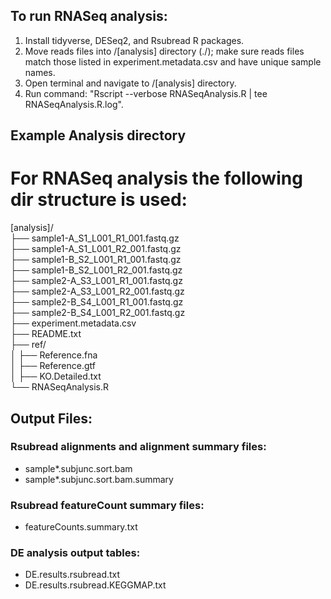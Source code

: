 ## To run RNASeq analysis:

1. Install tidyverse, DESeq2, and Rsubread R packages.
2. Move reads files into /[analysis] directory (./); make sure reads files match those listed in experiment.metadata.csv and have unique sample names.
3. Open terminal and navigate to /[analysis] directory.
4. Run command: "Rscript --verbose RNASeqAnalysis.R | tee RNASeqAnalysis.R.log".

## Example Analysis directory
# For RNASeq analysis the following dir structure is used:
 [analysis]/  
 ├── sample1-A_S1_L001_R1_001.fastq.gz  
 ├── sample1-A_S1_L001_R2_001.fastq.gz  
 ├── sample1-B_S2_L001_R1_001.fastq.gz  
 ├── sample1-B_S2_L001_R2_001.fastq.gz  
 ├── sample2-A_S3_L001_R1_001.fastq.gz  
 ├── sample2-A_S3_L001_R2_001.fastq.gz  
 ├── sample2-B_S4_L001_R1_001.fastq.gz  
 ├── sample2-B_S4_L001_R2_001.fastq.gz  
 ├── experiment.metadata.csv  
 ├── README.txt  
 ├── ref/  
 │    ├── Reference.fna  
 │    ├── Reference.gtf  
 │    ├── KO.Detailed.txt  
 └── RNASeqAnalysis.R  

## Output Files:

### Rsubread alignments and alignment summary files:
* sample*.subjunc.sort.bam
* sample*.subjunc.sort.bam.summary

### Rsubread featureCount summary files:
* featureCounts.summary.txt

### DE analysis output tables:
* DE.results.rsubread.txt
* DE.results.rsubread.KEGGMAP.txt
